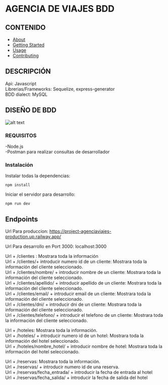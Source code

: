 # AGENCIA DE VIAJES BDD

## CONTENIDO

- [About](#about)
- [Getting Started](#getting_started)
- [Usage](#usage)
- [Contributing](../CONTRIBUTING.md)

## DESCRIPCIÓN <a name = "about"></a>

Api: Javascript
<br>
Librerias/Frameworks: Sequelize, express-generator
<br>
BDD dialect: MySQL

## DISEÑO DE BDD <a name = "getting_started"></a>

![alt text](src:/my-server/imagenes_README/agencia_viajes_reservas_diagram_BDD.png)

### REQUISITOS

-Node.js
<br>
-Postman para realizar consultas de desarrollador

### Instalación

Instalar todas la dependencias:

```
npm install
```

Iniciar el servidor para desarrollo:

```
npm run dev
```

## Endpoints <a name = "usage"></a>

Url Para produccion: https://project-agenciaviajes-production.up.railway.app/

Url Para desarrollo en Port 3000: localhost:3000

Url + /clientes : Mostrara toda la información
<br>
Url + /clientes/+ introducir numero id de un cliente: Mostrara toda la información del cliente seleccionado.
<br>
Url + /clientes/nombre/ + introducir nombre de un cliente: Mostrara toda la información del cliente seleccionado.
<br>
Url + /clientes/apellido/ + introducir apellido de un cliente: Mostrara toda la información del cliente seleccionado.
<br>
Url + /clientes/email/ + introducir email de un cliente: Mostrara toda la información del cliente seleccionado.
<br>
Url + /clientes/dni/ + introducir dni de un cliente: Mostrara toda la información del cliente seleccionado.
<br>
Url + /clientes/telefono/ + introducir el telefono de un cliente: Mostrara toda la información del cliente seleccionado.
<br>

Url + /hoteles: Mostrara toda la información.
<br>
Url + /hoteles/ + introducir numero id de un hotel: Mostrara toda la información del hotel seleccionado.
<br>
Url + /hoteles/nombre_hotel/ + introducir nombre de hotel: Mostrara toda la información del hotel seleccionado.
<br>

Url + /reservas: Mostrara toda la información.
<br>
Url + /reservas/ + introducir numero id de una reserva.
<br>
Url + /reservas/fecha_entrada/ + introducir la fecha de entrada al hotel
<br>
Url + /reservas/fecha_salida/ + introducir la fecha de salida del hotel
